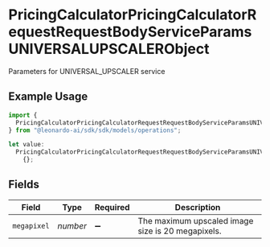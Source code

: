 # PricingCalculatorPricingCalculatorRequestRequestBodyServiceParamsUNIVERSALUPSCALERObject

Parameters for UNIVERSAL_UPSCALER service

## Example Usage

```typescript
import {
  PricingCalculatorPricingCalculatorRequestRequestBodyServiceParamsUNIVERSALUPSCALERObject,
} from "@leonardo-ai/sdk/sdk/models/operations";

let value:
  PricingCalculatorPricingCalculatorRequestRequestBodyServiceParamsUNIVERSALUPSCALERObject =
    {};
```

## Fields

| Field                                             | Type                                              | Required                                          | Description                                       |
| ------------------------------------------------- | ------------------------------------------------- | ------------------------------------------------- | ------------------------------------------------- |
| `megapixel`                                       | *number*                                          | :heavy_minus_sign:                                | The maximum upscaled image size is 20 megapixels. |